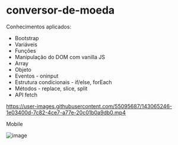 # conversor-de-moeda

Conhecimentos aplicados:

* Bootstrap
* Variáveis
* Funções
* Manipulação do DOM com vanilla JS
* Array
* Objeto
* Eventos - oninput
* Estrutura condicionais - if/else, forEach
* Métodos - replace, slice, split
* API fetch


https://user-images.githubusercontent.com/55095687/143065246-1e03400d-7c82-4ce7-a77e-20c01b0a9db0.mp4


Mobile

![image](https://user-images.githubusercontent.com/55095687/138938748-453cd94f-5714-459c-8dd9-9a07bc1cfda6.png)

